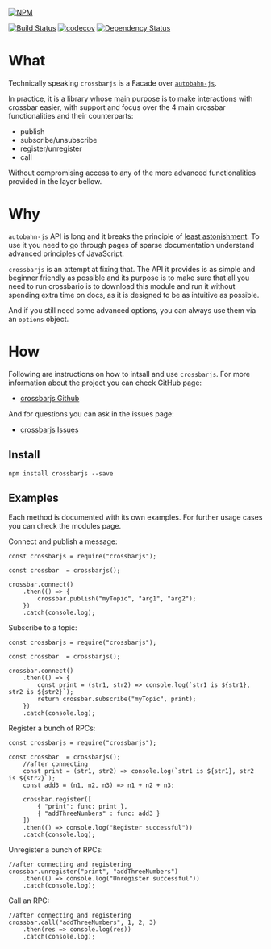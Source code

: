 [![NPM](https://nodei.co/npm/crossbarjs.png?downloads=true&downloadRank=true&stars=true)](https://nodei.co/npm/obj-watcher/)

[![Build Status](https://travis-ci.org/Fl4m3Ph03n1x/crossbarjs.svg?branch=master)](https://travis-ci.org/Fl4m3Ph03n1x/crossbarjs)
[![codecov](https://codecov.io/gh/Fl4m3Ph03n1x/crossbarjs/branch/master/graph/badge.svg)](https://codecov.io/gh/Fl4m3Ph03n1x/crossbarjs)
[![Dependency Status](https://www.versioneye.com/user/projects/595622b0368b0800512ab2ac/badge.svg)](https://www.versioneye.com/user/projects/595622b0368b0800512ab2ac)

# What

Technically speaking `crossbarjs` is a Facade over [`autobahn-js`](https://github.com/crossbario/autobahn-js).

In practice, it is a library whose main purpose is to make interactions with
crossbar easier, with support and focus over the 4 main crossbar functionalities
and their counterparts:

 - publish
 - subscribe/unsubscribe
 - register/unregister
 - call

Without compromising access to any of the more advanced functionalities provided
in the layer bellow.

# Why

`autobahn-js` API is long and it breaks the principle of [least astonishment](https://en.wikipedia.org/wiki/Principle_of_least_astonishment). To
use it you need to go through pages of sparse documentation understand advanced
principles of JavaScript.

`crossbarjs` is an attempt at fixing that. The API it provides is as simple and
beginner friendly as possible and its purpose is to make sure that all you need
to run crossbario is to download this module and run it without spending extra
time on docs, as it is designed to be as intuitive as possible.

And if you still need some advanced options, you can always use them via an
`options` object.

# How

Following are instructions on how to intsall and use `crossbarjs`. For more information about the project you can check GitHub page:

 - [crossbarjs Github](https://github.com/Fl4m3Ph03n1x/crossbarjs)

And for questions you can ask in the issues page:

 - [crossbarjs Issues](https://github.com/Fl4m3Ph03n1x/crossbarjs/issues)

## Install

    npm install crossbarjs --save

##  Examples

Each method is documented with its own examples. For further usage cases you can
check the modules page.

Connect and publish a message:

    const crossbarjs = require("crossbarjs");

    const crossbar  = crossbarjs();

    crossbar.connect()
        .then(() => {
            crossbar.publish("myTopic", "arg1", "arg2");
        })
        .catch(console.log);

Subscribe to a topic:

    const crossbarjs = require("crossbarjs");

    const crossbar  = crossbarjs();

    crossbar.connect()
        .then(() => {
            const print = (str1, str2) => console.log(`str1 is ${str1}, str2 is ${str2}`);
            return crossbar.subscribe("myTopic", print);
        })
        .catch(console.log);

Register a bunch of RPCs:

    const crossbarjs = require("crossbarjs");

    const crossbar  = crossbarjs();
        //after connecting
        const print = (str1, str2) => console.log(`str1 is ${str1}, str2 is ${str2}`);
        const add3 = (n1, n2, n3) => n1 + n2 + n3;

        crossbar.register([
            { "print": func: print },
            { "addThreeNumbers" : func: add3 }
        ])
        .then(() => console.log("Register successful"))
        .catch(console.log);

Unregister a bunch of RPCs:

    //after connecting and registering
    crossbar.unregister("print", "addThreeNumbers")
        .then(() => console.log("Unregister successful"))
        .catch(console.log);

Call an RPC:

    //after connecting and registering
    crossbar.call("addThreeNumbers", 1, 2, 3)
        .then(res => console.log(res))
        .catch(console.log);
